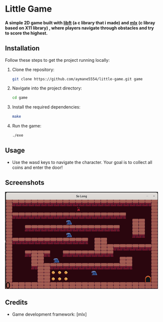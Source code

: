 # Little Game
#### A simple 2D game built with [libft](https://github.com/aymane5554/mylib) (a c library that i made) and [mlx](https://github.com/42Paris/minilibx-linux.git) (c libray based on X11 library) , where players navigate through obstacles and try to score the highest.
## Installation

Follow these steps to get the project running locally:

1. Clone the repository:
   ```bash
   git clone https://github.com/aymane5554/little-game.git game
   ```

2. Navigate into the project directory:
   ```bash
   cd game
   ```

3. Install the required dependencies:
   ```bash
   make
   ```

4. Run the game:
   ```bash
   ./exe
   ```
   
## Usage

- Use the wasd keys to navigate the character.
Your goal is to collect all coins and enter the door!
## Screenshots

![Game Screenshot](screenshot.png)
## Credits

- Game development framework: [mlx]
